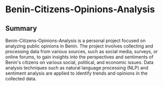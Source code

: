 # Benin-Citizens-Opinions-Analysis
## Summary
Benin-Citizens-Opinions-Analysis is a personal project focused on analyzing public opinions in Benin. The project involves collecting and processing data from various sources, such as social media, surveys, or online forums, to gain insights into the perspectives and sentiments of Benin's citizens on various social, political, and economic issues. Data analysis techniques such as natural language processing (NLP) and sentiment analysis are applied to identify trends and opinions in the collected data.